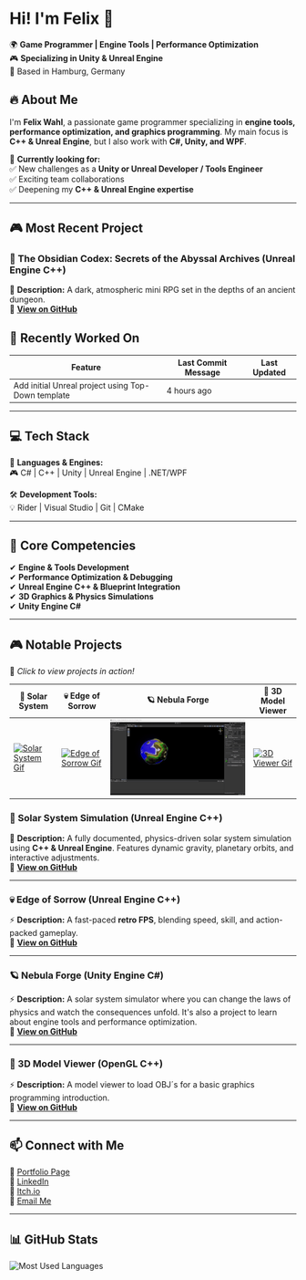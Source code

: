 # Hi! I'm Felix 👋

🌍 **Game Programmer | Engine Tools | Performance Optimization**  
🎮 **Specializing in Unity & Unreal Engine**  
📍 Based in Hamburg, Germany  

## 🔥 About Me  
I'm **Felix Wahl**, a passionate game programmer specializing in **engine tools, performance optimization, and graphics programming**. My main focus is **C++ & Unreal Engine**, but I also work with **C#, Unity, and WPF**.  

🔹 **Currently looking for:**  
✅ New challenges as a **Unity or Unreal Developer / Tools Engineer**  
✅ Exciting team collaborations  
✅ Deepening my **C++ & Unreal Engine expertise**  

---

## 🎮 Most Recent Project

### **🌌 The Obsidian Codex: Secrets of the Abyssal Archives (Unreal Engine C++)**  
📝 **Description:** A dark, atmospheric mini RPG set in the depths of an ancient dungeon.     
🔗 **[View on GitHub](https://github.com/goldbarth/TheObsidianCodex)**  

<!-- START_RECENTLY_WORKED_ON -->
## 🔄 Recently Worked On

| Feature | Last Commit Message | Last Updated |
|---------|----------------------|--------------|
| Add initial Unreal project using Top-Down template | 4 hours ago |
<!-- END_RECENTLY_WORKED_ON -->

---

## 💻 Tech Stack  
🚀 **Languages & Engines:**  
🎮 C# | C++ | Unity | Unreal Engine | .NET/WPF  

🛠 **Development Tools:**  
💡 Rider | Visual Studio | Git | CMake  

---

## 🎯 Core Competencies  
✔ **Engine & Tools Development**  
✔ **Performance Optimization & Debugging**  
✔ **Unreal Engine C++ & Blueprint Integration**   
✔ **3D Graphics & Physics Simulations**   
✔ **Unity Engine C#**

---

## 🎮 Notable Projects   
🎥 *Click to view projects in action!*  

| 🌌 Solar System | 💀 Edge of Sorrow | 🪐 Nebula Forge | 🧊 3D Model Viewer |
|------------------|----------------|--------------|------------------|
| [![Solar System Gif](./images/solar-system-camera-pan.gif)](#solar-system-simulation) | [![Edge of Sorrow Gif](./images/edge-of-sorrow-gameplay.gif)](#edge-of-sorrow) | [![Edge of Sorrow Gif](./images/nebula-forge-tool.gif)](#nebula-forge) | [![3D Viewer Gif](./images/3d-model-viewer-backpack.gif)](#3d-model-viewer) |

<a id="solar-system-simulation"></a>
### **🌌 Solar System Simulation (Unreal Engine C++)**  
📝 **Description:** A fully documented, physics-driven solar system simulation using **C++ & Unreal Engine**. Features dynamic gravity, planetary orbits, and interactive adjustments.  
🔗 **[View on GitHub](https://github.com/goldbarth/SolarSystem)**  

---

<a id="edge-of-sorrow"></a>
### **💀 Edge of Sorrow (Unreal Engine C++)**  
⚡ **Description:** A fast-paced **retro FPS**, blending speed, skill, and action-packed gameplay.  
🔗 **[View on GitHub](https://github.com/goldbarth/EdgeOfSorrow)**  

---

<a id="nebula-forge"></a>
### **🪐 Nebula Forge (Unity Engine C#)**
⚡ **Description:** A solar system simulator where you can change the laws of physics and watch the consequences unfold. It's also a project to learn about engine tools and performance optimization.   
🔗 **[View on GitHub](https://github.com/goldbarth/NebulaForge)**

---

<a id="3d-model-viewer"></a>
### **🧊 3D Model Viewer (OpenGL C++)**  
⚡ **Description:** A model viewer to load OBJ´s for a basic graphics programming introduction.   
🔗 **[View on GitHub](https://github.com/goldbarth/3DModelViewer)**

---

## 📫 Connect with Me  
🔗 [Portfolio Page](https://goldbarth.github.io/Portfolio/#/)  
🔗 [LinkedIn](https://www.linkedin.com/in/felix-wahl-6763791b9/)  
🔗 [Itch.io](https://goldbarth.itch.io/)  
📩 [Email Me](mailto:felix.wahl@live.de)  

---

## 📊 GitHub Stats  

![Most Used Languages](https://github-readme-stats.vercel.app/api/top-langs/?username=goldbarth&layout=compact&theme=radical)  
